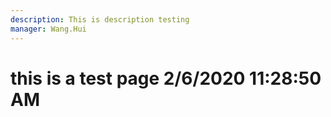 ```yaml
---
description: This is description testing
manager: Wang.Hui
---
```

# this is a test page 2/6/2020 11:28:50 AM